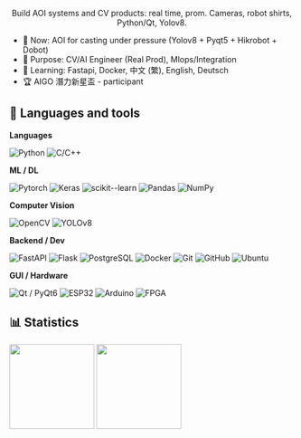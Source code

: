 <!-- <h1 align="center">Hi!  Dustin (施騰達) — AI / Computer Vision Engineer</h1> -->

<p align="center">
Build AOI systems and CV products: real time, prom. Cameras, robot shirts, Python/Qt, Yolov8.
</p>

- 🔭 Now: AOI for casting under pressure (Yolov8 + Pyqt5 + Hikrobot + Dobot)
- 🎯 Purpose: CV/AI Engineer (Real Prod), Mlops/Integration
- 🌱 Learning: Fastapi, Docker, 中文 (繁), English, Deutsch
- 🏆 AIGO 潛力新星盃 - participant

## 🧰 Languages and tools
**Languages**
  
![Python](https://img.shields.io/badge/-Python-000?style=for-the-badge&logo=python)
![C/C++](https://img.shields.io/badge/-C/C++-000?style=for-the-badge&logo=c)

**ML / DL**

![Pytorch](https://img.shields.io/badge/-Pytorch-000?style=for-the-badge&logo=pytorch)
![Keras](https://img.shields.io/badge/-Keras-000?style=for-the-badge&logo=keras)
![scikit--learn](https://img.shields.io/badge/-scikit--learn-000?style=for-the-badge&logo=scikitlearn)
![Pandas](https://img.shields.io/badge/-Pandas-000?style=for-the-badge&logo=pandas)
![NumPy](https://img.shields.io/badge/-NumPy-000?style=for-the-badge&logo=numpy)

**Computer Vision**

![OpenCV](https://img.shields.io/badge/-OpenCV-000?style=for-the-badge&logo=opencv)
![YOLOv8](https://img.shields.io/badge/-YOLOv8-000?style=for-the-badge&logo=ultralytics)

**Backend / Dev**

![FastAPI](https://img.shields.io/badge/-FastAPI-000?style=for-the-badge&logo=fastapi)
![Flask](https://img.shields.io/badge/-Flask-000?style=for-the-badge&logo=flask)
![PostgreSQL](https://img.shields.io/badge/-PostgreSQL-000?style=for-the-badge&logo=postgresql)
![Docker](https://img.shields.io/badge/-Docker-000?style=for-the-badge&logo=docker)
![Git](https://img.shields.io/badge/-Git-000?style=for-the-badge&logo=git)
![GitHub](https://img.shields.io/badge/-GitHub-000?style=for-the-badge&logo=github)
![Ubuntu](https://img.shields.io/badge/-Ubuntu-000?style=for-the-badge&logo=ubuntu)

**GUI / Hardware**

![Qt / PyQt6](https://img.shields.io/badge/-Qt%20%2F%20PyQt6-000?style=for-the-badge&logo=qt)
![ESP32](https://img.shields.io/badge/-ESP32-000?style=for-the-badge&logo=espressif)
![Arduino](https://img.shields.io/badge/-Arduino-000?style=for-the-badge&logo=arduino)
![FPGA](https://img.shields.io/badge/-Intel%20FPGA-000?style=for-the-badge&logo=intel)

## 📊 Statistics
<p align="left">
  <!-- <img src="https://github-readme-stats.vercel.app/api?username=KasymovD&show_icons=true&theme=transparent" height="150" /> -->
  <img src="https://streak-stats.demolab.com?user=<KasymovD>&theme=transparent" height="150" />
  <img src="https://github-readme-stats.vercel.app/api/top-langs/?username=KasymovD&layout=compact&theme=transparent&hide=css,html" height="150" />
</p>